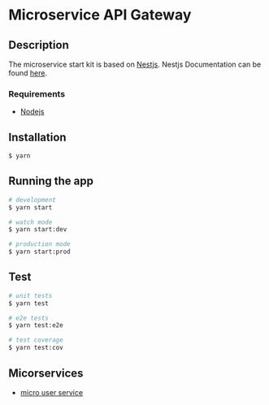 # Microservice API Gateway


## Description
The  microservice start kit is based on [Nestjs](https://github.com/nestjs/nest). Nestjs Documentation can be found [here](https://docs.nestjs.com/).

### Requirements
- [Nodejs](https://nodejs.org/en/download/current/)

## Installation

```bash
$ yarn
```

## Running the app

```bash
# development
$ yarn start

# watch mode
$ yarn start:dev

# production mode
$ yarn start:prod
```

## Test

```bash
# unit tests
$ yarn test

# e2e tests
$ yarn test:e2e

# test coverage
$ yarn test:cov
```

## Micorservices
- [micro user service](#)
